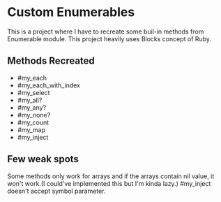 # Custom Enumerables
 This is a project where I have to recreate some buil-in methods from Enumerable module.
 This project heavily uses Blocks concept of Ruby.

## Methods Recreated
- #my_each
- #my_each_with_index
- #my_select
- #my_all?
- #my_any?
- #my_none?
- #my_count
- #my_map
- #my_inject

## Few weak spots
Some methods only work for arrays and if the arrays contain nil value, it won't work.(I could've implemented this but I'm kinda lazy.)
#my_inject doesn't accept symbol parameter.
